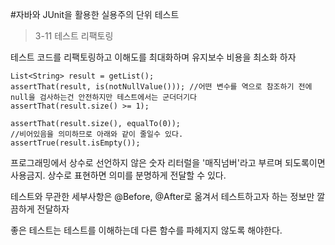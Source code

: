 #자바와 JUnit을 활용한 실용주의 단위 테스트

>3-11 테스트 리팩토링

테스트 코드를 리팩토링하고 이해도를 최대화하며 유지보수 비용을 최소화 하자

~~~
List<String> result = getList();
assertThat(result, is(notNullValue())); //어떤 변수를 역으로 참조하기 전에 null을 검사하는건 안전하지만 테스트에서는 군더더기다
assertThat(result.size() >= 1); 
~~~

~~~
assertThat(result.size(), equalTo(0));
//비어있음을 의미하므로 아래와 같이 줄일수 있다.
assertTrue(result.isEmpty());
~~~

프로그래밍에서 상수로 선언하지 않은 숫자 리터럴을 '매직넘버'라고 부르며 되도록이면 사용금지. 상수로 표현하면 의미를 분명하게 전달할 수 있다.

테스트와 무관한 세부사항은 @Before, @After로 옮겨서 테스트하고자 하는 정보만 깔끔하게 전달하자

좋은 테스트는 테스트를 이해하는데 다른 함수를 파헤지지 않도록 해야한다.